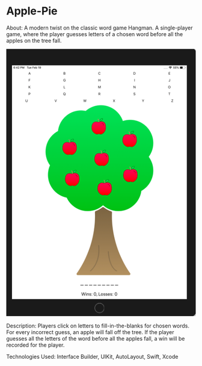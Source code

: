 # Apple-Pie
About: A modern twist on the classic word game Hangman. A single-player game, where the player guesses letters of a chosen word before all the apples on the tree fall. 

![myimage-alt-tag](https://github.com/ShaliseA/Apple-Pie/blob/master/Screen%20Shot%202019-02-19%20at%206.42.13%20PM.png)

Description: Players click on letters to fill-in-the-blanks for chosen words. For every incorrect guess, an apple will fall off the tree. If the player guesses all the letters of the word before all the apples fall, a win will be recorded for the player. 

Technologies Used: Interface Builder, UIKit, AutoLayout, Swift, Xcode
